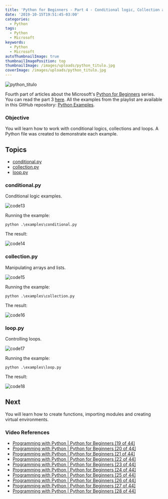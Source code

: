 ```yaml
---
title: 'Python for Beginners - Part 4 - Conditional logic, Collection and Loop'
date: '2019-10-15T19:51:45-03:00'
categories:
  - Python
tags:
  - Python
  - Microsoft
keywords:
  - Python
  - Microsoft
autoThumbnailImage: true
thumbnailImagePosition: top
thumbnailImage: /images/uploads/python_titulo.jpg
coverImage: /images/uploads/python_titulo.jpg
---
```

![python_titulo](/images/uploads/python_titulo.jpg)

Fourth part of articles about the Microsoft's [Python for Beginners](https://www.youtube.com/watch?v=jFCNu1-Xdsw&list=PLlrxD0HtieHhS8VzuMCfQD4uJ9yne1mE6) series.
You can read the part 3 [here](https://lucianopereira.netlify.com/posts/python-for-beginners-part-3-number-date-and-error-handling/).
All the examples from the playlist are available in this GitHub repository: [Python Examples](https://github.com/lucianopereira86/Python-Examples).

### Objective
You will learn how to work with conditional logics, collections and loops.
A Python file was created to demonstrate each example.

## Topics
* [conditional.py](#conditional-py)
* [collection.py](#collection-py)
* [loop.py](#loop-py)

### conditional.py

Conditional logic examples.

![code13](/images/uploads/python_code13.JPG)

Running the example:

```batch
python .\examples\conditional.py
```

The result:

![code14](/images/uploads/python_code14.JPG)

### collection.py

Manipulating arrays and lists.

![code15](/images/uploads/python_code15.JPG)

Running the example:

```batch
python .\examples\collection.py
```

The result:

![code16](/images/uploads/python_code16.JPG)

### loop.py

Controlling loops.

![code17](/images/uploads/python_code17.JPG)

Running the example:

```batch
python .\examples\loop.py
```

The result:

![code18](/images/uploads/python_code18.JPG)

## Next
You will learn how to create functions, importing modules and creating virtual environments.

### Video References
* [Programming with Python | Python for Beginners [19 of 44]](https://www.youtube.com/watch?v=5pPKYWqkoek&list=PLlrxD0HtieHhS8VzuMCfQD4uJ9yne1mE6&index=19)
* [Programming with Python | Python for Beginners [20 of 44]](https://www.youtube.com/watch?v=zqVmqtTLmgw&list=PLlrxD0HtieHhS8VzuMCfQD4uJ9yne1mE6&index=20)
* [Programming with Python | Python for Beginners [21 of 44]](https://www.youtube.com/watch?v=oYaGJBMoXok&list=PLlrxD0HtieHhS8VzuMCfQD4uJ9yne1mE6&index=21)
* [Programming with Python | Python for Beginners [22 of 44]](https://www.youtube.com/watch?v=J9luo4cODzM&list=PLlrxD0HtieHhS8VzuMCfQD4uJ9yne1mE6&index=22)
* [Programming with Python | Python for Beginners [23 of 44]](https://www.youtube.com/watch?v=IBOHc87yFYw&list=PLlrxD0HtieHhS8VzuMCfQD4uJ9yne1mE6&index=23)
* [Programming with Python | Python for Beginners [24 of 44]](https://www.youtube.com/watch?v=Iui6K2STtbA&list=PLlrxD0HtieHhS8VzuMCfQD4uJ9yne1mE6&index=24)
* [Programming with Python | Python for Beginners [25 of 44]](https://www.youtube.com/watch?v=GWVrLL2BulM&list=PLlrxD0HtieHhS8VzuMCfQD4uJ9yne1mE6&index=25)
* [Programming with Python | Python for Beginners [26 of 44]](https://www.youtube.com/watch?v=WdKdGwYBUxg&list=PLlrxD0HtieHhS8VzuMCfQD4uJ9yne1mE6&index=26)
* [Programming with Python | Python for Beginners [27 of 44]](https://www.youtube.com/watch?v=LrOAl8vUFHY&list=PLlrxD0HtieHhS8VzuMCfQD4uJ9yne1mE6&index=27)
* [Programming with Python | Python for Beginners [28 of 44]](https://www.youtube.com/watch?v=rAvD-6MpTw4&list=PLlrxD0HtieHhS8VzuMCfQD4uJ9yne1mE6&index=28)
